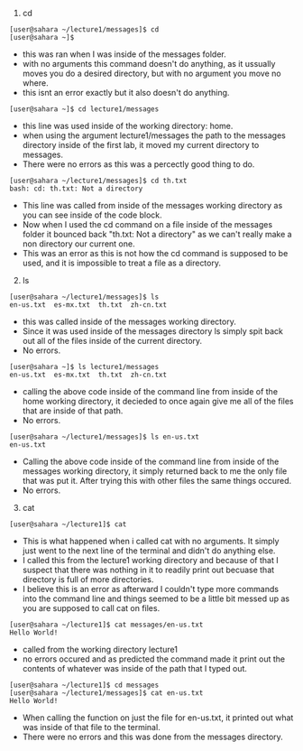 1. cd
~~~
[user@sahara ~/lecture1/messages]$ cd
[user@sahara ~]$ 
~~~
- this was ran when I was inside of the messages folder.
- with no arguments this command doesn't do anything, as it ussually moves you do a desired directory, but with no argument you move no where.
- this isnt an error exactly but it also doesn't do anything.
~~~
[user@sahara ~]$ cd lecture1/messages
~~~
- this line was used inside of the working directory: home.
- when using the argument lecture1/messages the path to the messages directory inside of the first lab, it moved my current directory to messages.
- There were no errors as this was a percectly good thing to do. 
~~~
[user@sahara ~/lecture1/messages]$ cd th.txt
bash: cd: th.txt: Not a directory
~~~
- This line was called from inside of the messages working directory as you can see inside of the code block. 
- Now when I used the cd command on a file inside of the messages folder it bounced back "th.txt: Not a directory" as we can't really make a non directory our current one.
- This was an error as this is not how the cd command is supposed to be used, and it is impossible to treat a file as a directory.

2. ls
~~~
[user@sahara ~/lecture1/messages]$ ls
en-us.txt  es-mx.txt  th.txt  zh-cn.txt
~~~
- this was called inside of the messages working directory.
- Since it was used inside of the messages directory ls simply spit back out all of the files inside of the current directory.
- No errors. 
~~~
[user@sahara ~]$ ls lecture1/messages
en-us.txt  es-mx.txt  th.txt  zh-cn.txt
~~~
- calling the above code inside of the command line from inside of the home working directory, it decieded to once again give me all of the files that are inside of that path.
- No errors. 
~~~
[user@sahara ~/lecture1/messages]$ ls en-us.txt
en-us.txt
~~~
- Calling the above code inside of the command line from inside of the messages working directory, it simply returned back to me the only file that was put it. After trying this with other files the same things occured.
- No errors.

3. cat
~~~
[user@sahara ~/lecture1]$ cat
~~~
- This is what happened when i called cat with no arguments. It simply just went to the next line of the terminal and didn't do anything else.
- I called this from the lecture1 working directory and because of that I suspect that there was nothing in it to readily print out becuase that directory is full of more directories.
- I believe this is an error as afterward I couldn't type more commands into the command line and things seemed to be a little bit messed up as you are supposed to call cat on files.
~~~
[user@sahara ~/lecture1]$ cat messages/en-us.txt
Hello World!
~~~
- called from the working directory lecture1
- no errors occured and as predicted the command made it print out the contents of whatever was inside of the path that I typed out. 
~~~
[user@sahara ~/lecture1]$ cd messages
[user@sahara ~/lecture1/messages]$ cat en-us.txt
Hello World!
~~~
- When calling the function on just the file for en-us.txt, it printed out what was inside of that file to the terminal.
- There were no errors and this was done from the messages directory. 
